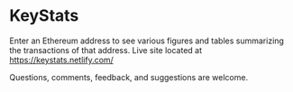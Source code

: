 # KeyStats
Enter an Ethereum address to see various figures and tables summarizing the transactions of that address. Live site located at https://keystats.netlify.com/

Questions, comments, feedback, and suggestions are welcome. 
